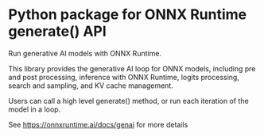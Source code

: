 # Python package for ONNX Runtime generate() API

Run generative AI models with ONNX Runtime.

This library provides the generative AI loop for ONNX models, including pre and post processing, inference with ONNX Runtime, logits processing, search and sampling, and KV cache management.

Users can call a high level generate() method, or run each iteration of the model in a loop.



See https://onnxruntime.ai/docs/genai for more details
